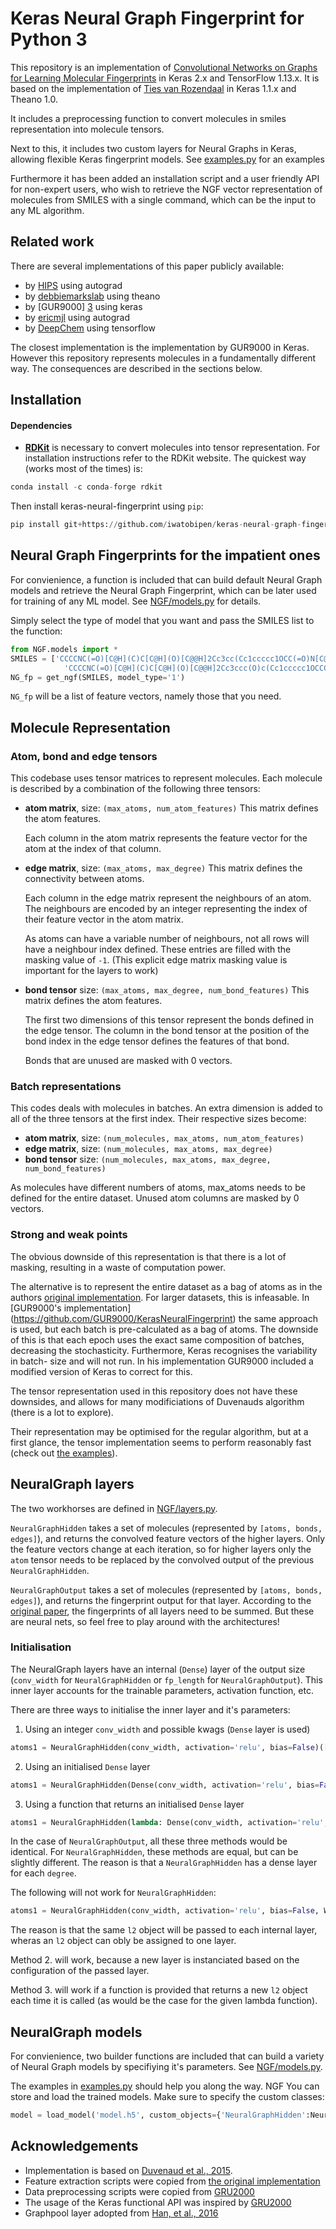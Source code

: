 # Keras Neural Graph Fingerprint for Python 3

This repository is an implementation of [Convolutional Networks on Graphs for Learning Molecular Fingerprints][NGF-paper] 
in Keras 2.x and TensorFlow 1.13.x. It is based on the implementation of [Ties van Rozendaal][Ties van Rosendaal] 
in Keras 1.1.x and Theano 1.0.

It includes a preprocessing function to convert molecules in smiles representation
into molecule tensors.

Next to this, it includes two custom layers for Neural Graphs in Keras, allowing
flexible Keras fingerprint models. See [examples.py](examples.py) for an examples

Furthermore it has been added an installation script and a user friendly API for 
non-expert users, who wish to retrieve the NGF vector representation of molecules
from SMILES with a single command, which can be the input to any ML algorithm. 

## Related work

There are several implementations of this paper publicly available:
 - by [HIPS][1] using autograd
 - by [debbiemarkslab][2] using theano
 - by [GUR9000] [3] using keras
 - by [ericmjl][4] using autograd
 - by [DeepChem][5] using tensorflow

The closest implementation is the implementation by GUR9000 in Keras. However this
repository represents molecules in a fundamentally different way. The consequences
are described in the sections below.

## Installation

#### Dependencies
- [**RDKit**](http://www.rdkit.org/) is necessary to convert molecules into tensor representation.
For installation instructions refer to the RDKit website. The quickest way (works most of the times)
is:
```python
conda install -c conda-forge rdkit
```
Then install keras-neural-fingerprint using `pip`:
```python
pip install git+https://github.com/iwatobipen/keras-neural-graph-fingerprint
```

## Neural Graph Fingerprints for the impatient ones
For convienience, a function is included that can build default Neural Graph models and retrieve
the Neural Graph Fingerprint, which can be later used for training of any ML model. See 
[NGF/models.py](NGF/models.py) for details.

Simply select the type of model that you want and pass the SMILES list to the function:
```python
from NGF.models import *
SMILES = ['CCCCNC(=O)[C@H](C)C[C@H](O)[C@@H]2Cc3cc(Cc1ccccc1OCC(=O)N[C@@H](C)C(=O)N2)c(O)cc3', 
            'CCCCNC(=O)[C@H](C)C[C@H](O)[C@@H]2Cc3ccc(O)c(Cc1ccccc1OCCCCC(=O)N2)c3']
NG_fp = get_ngf(SMILES, model_type='1')
```
`NG_fp` will be a list of feature vectors, namely those that you need.


## Molecule Representation

### Atom, bond and edge tensors
This codebase uses tensor matrices to represent molecules. Each molecule is
described by a combination of the following three tensors:

   - **atom matrix**, size: `(max_atoms, num_atom_features)`
   	 This matrix defines the atom features.

     Each column in the atom matrix represents the feature vector for the atom at
     the index of that column.

   - **edge matrix**, size: `(max_atoms, max_degree)`
     This matrix defines the connectivity between atoms.

     Each column in the edge matrix represent the neighbours of an atom. The
     neighbours are encoded by an integer representing the index of their feature
     vector in the atom matrix.

     As atoms can have a variable number of neighbours, not all rows will have a
     neighbour index defined. These entries are filled with the masking value of
     `-1`. (This explicit edge matrix masking value is important for the layers
     to work)

   - **bond tensor** size: `(max_atoms, max_degree, num_bond_features)`
   	 This matrix defines the atom features.

   	 The first two dimensions of this tensor represent the bonds defined in the
   	 edge tensor. The column in the bond tensor at the position of the bond index
   	 in the edge tensor defines the features of that bond.

   	 Bonds that are unused are masked with 0 vectors.


### Batch representations

 This codes deals with molecules in batches. An extra dimension is added to all
 of the three tensors at the first index. Their respective sizes become:

 - **atom matrix**, size: `(num_molecules, max_atoms, num_atom_features)`
 - **edge matrix**, size: `(num_molecules, max_atoms, max_degree)`
 - **bond tensor** size: `(num_molecules, max_atoms, max_degree, num_bond_features)`

As molecules have different numbers of atoms, max_atoms needs to be defined for
the entire dataset. Unused atom columns are masked by 0 vectors.

### Strong and weak points
The obvious downside of this representation is that there is a lot of masking,
resulting in a waste of computation power.

The alternative is to represent the entire dataset as a bag of atoms as in the
authors [original implementation](https://github.com/HIPS/neural-fingerprint). For
larger datasets, this is infeasable. In [GUR9000's implementation] (https://github.com/GUR9000/KerasNeuralFingerprint)
the same approach is used, but each batch is pre-calculated as a bag of atoms.
The downside of this is that each epoch uses the exact same composition of batches,
decreasing the stochasticity. Furthermore, Keras recognises the variability in batch-
size and will not run. In his implementation GUR9000 included a modified version
of Keras to correct for this.

The tensor representation used in this repository does not have these downsides,
and allows for many modificiations of Duvenauds algorithm (there is a lot to explore).

Their representation may be optimised for the regular algorithm, but at a first
glance, the tensor implementation seems to perform reasonably fast (check out
[the examples](examples.py)).

## NeuralGraph layers
The two workhorses are defined in [NGF/layers.py](NGF/layers.py).

`NeuralGraphHidden` takes a set of molecules (represented by `[atoms, bonds, edges]`),
and returns the convolved feature vectors of the higher layers. Only the feature
vectors change at each iteration, so for higher layers only the `atom` tensor needs
to be replaced by the convolved output of the previous `NeuralGraphHidden`.

`NeuralGraphOutput` takes a set of molecules (represented by `[atoms, bonds, edges]`),
and returns the fingerprint output for that layer. According to the [original paper][NGF-paper],
the fingerprints of all layers need to be summed. But these are neural nets, so
feel free to play around with the architectures!

### Initialisation
The NeuralGraph layers have an internal (`Dense`) layer of the output size
(`conv_width` for `NeuralGraphHidden` or `fp_length` for `NeuralGraphOutput`).
This inner layer accounts for the trainable parameters, activation function, etc.

There are three ways to initialise the inner layer and it's parameters:

1. Using an integer `conv_width` and possible kwags (`Dense` layer is used)
  ```python
  atoms1 = NeuralGraphHidden(conv_width, activation='relu', bias=False)([atoms0, bonds, edges])
  ```

2. Using an initialised `Dense` layer
  ```python
  atoms1 = NeuralGraphHidden(Dense(conv_width, activation='relu', bias=False))([atoms0, bonds, edges])
  ```

3. Using a function that returns an initialised `Dense` layer
  ```python
  atoms1 = NeuralGraphHidden(lambda: Dense(conv_width, activation='relu', bias=False))([atoms0, bonds, edges])
  ```

In the case of `NeuralGraphOutput`, all these three methods would be identical.
For `NeuralGraphHidden`, these methods are equal, but can be slightly different.
The reason is that a `NeuralGraphHidden` has a dense layer for each `degree`.

The following will not work for `NeuralGraphHidden`:
```python
atoms1 = NeuralGraphHidden(conv_width, activation='relu', bias=False, W_regularizer=l2(0.01))([atoms0, bonds, edges])
```

The reason is that the same `l2` object will be passed to each internal layer,
wheras an `l2` object can obly be assigned to one layer.

Method 2. will work, because a new layer is instanciated based on the configuration
of the passed layer.

Method 3. will work if a function is provided that returns a new `l2` object each
time it is called (as would be the case for the given lambda function).


## NeuralGraph models
For convienience, two builder functions are included that can build a variety
of Neural Graph models by specifiying it's parameters. See [NGF/models.py](NGF/models.py).

The examples in [examples.py](examples.py) should help you along the way.
NGF
You can store and load the trained models. Make sure to specify the custom classes:
```python
model = load_model('model.h5', custom_objects={'NeuralGraphHidden':NeuralGraphHidden, 'NeuralGraphOutput':NeuralGraphOutput})
```

## Acknowledgements
- Implementation is based on [Duvenaud et al., 2015][NGF-paper].
- Feature extraction scripts were copied from [the original implementation][1]
- Data preprocessing scripts were copied from [GRU2000][3]
- The usage of the Keras functional API was inspired by [GRU2000][3]
- Graphpool layer adopted from [Han, et al., 2016][DeepChem-paper]

[Ties van Rosendaal]: https://github.com/keiserlab/keras-neural-graph-fingerprint
[NGF-paper]: https://arxiv.org/abs/1509.09292
[DeepChem-paper]:https://arxiv.org/abs/1611.03199
[keiserlab]: //http://www.keiserlab.org/
[1]: https://github.com/HIPS/neural-fingerprint
[2]: https://github.com/debbiemarkslab/neural-fingerprint-theano
[3]: https://github.com/GUR9000/KerasNeuralFingerprint
[4]: https://github.com/ericmjl/graph-fingerprint
[5]: https://github.com/deepchem/deepchem